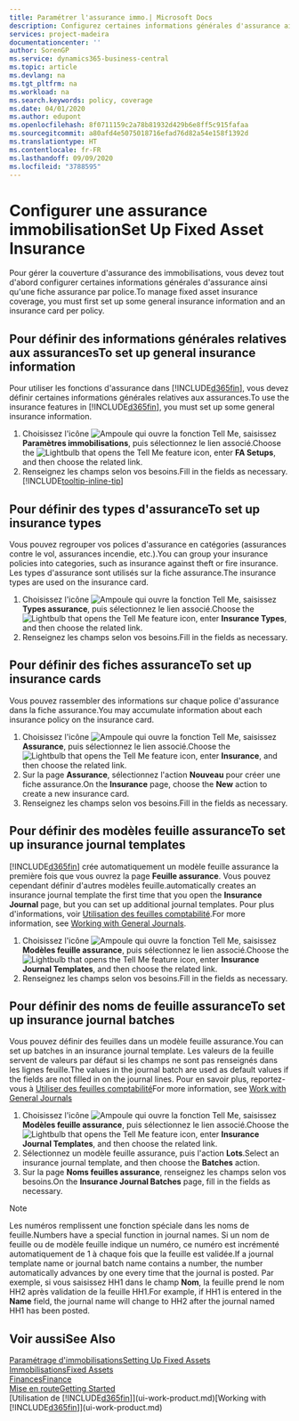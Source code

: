 ```yaml
---
title: Paramétrer l'assurance immo.| Microsoft Docs
description: Configurez certaines informations générales d'assurance ainsi qu'une fiche assurance par police pour gérer la couverture d'assurance des immobilisations.
services: project-madeira
documentationcenter: ''
author: SorenGP
ms.service: dynamics365-business-central
ms.topic: article
ms.devlang: na
ms.tgt_pltfrm: na
ms.workload: na
ms.search.keywords: policy, coverage
ms.date: 04/01/2020
ms.author: edupont
ms.openlocfilehash: 8f0711159c2a78b81932d429b6e8ff5c915fafaa
ms.sourcegitcommit: a80afd4e5075018716efad76d82a54e158f1392d
ms.translationtype: HT
ms.contentlocale: fr-FR
ms.lasthandoff: 09/09/2020
ms.locfileid: "3788595"
---
```

# <a name="set-up-fixed-asset-insurance"></a><span data-ttu-id="6fda0-103">Configurer une assurance immobilisation</span><span class="sxs-lookup"><span data-stu-id="6fda0-103">Set Up Fixed Asset Insurance</span></span>
<span data-ttu-id="6fda0-104">Pour gérer la couverture d'assurance des immobilisations, vous devez tout d'abord configurer certaines informations générales d'assurance ainsi qu'une fiche assurance par police.</span><span class="sxs-lookup"><span data-stu-id="6fda0-104">To manage fixed asset insurance coverage, you must first set up some general insurance information and an insurance card per policy.</span></span>

## <a name="to-set-up-general-insurance-information"></a><span data-ttu-id="6fda0-105">Pour définir des informations générales relatives aux assurances</span><span class="sxs-lookup"><span data-stu-id="6fda0-105">To set up general insurance information</span></span>
<span data-ttu-id="6fda0-106">Pour utiliser les fonctions d'assurance dans [!INCLUDE[d365fin](includes/d365fin_md.md)], vous devez définir certaines informations générales relatives aux assurances.</span><span class="sxs-lookup"><span data-stu-id="6fda0-106">To use the insurance features in [!INCLUDE[d365fin](includes/d365fin_md.md)], you must set up some general insurance information.</span></span>  

1. <span data-ttu-id="6fda0-107">Choisissez l'icône ![Ampoule qui ouvre la fonction Tell Me](media/ui-search/search_small.png "Dites-moi ce que vous voulez faire"), saisissez **Paramètres immobilisations**, puis sélectionnez le lien associé.</span><span class="sxs-lookup"><span data-stu-id="6fda0-107">Choose the ![Lightbulb that opens the Tell Me feature](media/ui-search/search_small.png "Tell me what you want to do") icon, enter **FA Setups**, and then choose the related link.</span></span>  
2. <span data-ttu-id="6fda0-108">Renseignez les champs selon vos besoins.</span><span class="sxs-lookup"><span data-stu-id="6fda0-108">Fill in the fields as necessary.</span></span> [!INCLUDE[tooltip-inline-tip](includes/tooltip-inline-tip_md.md)]  

## <a name="to-set-up-insurance-types"></a><span data-ttu-id="6fda0-109">Pour définir des types d'assurance</span><span class="sxs-lookup"><span data-stu-id="6fda0-109">To set up insurance types</span></span>
<span data-ttu-id="6fda0-110">Vous pouvez regrouper vos polices d'assurance en catégories (assurances contre le vol, assurances incendie, etc.).</span><span class="sxs-lookup"><span data-stu-id="6fda0-110">You can group your insurance policies into categories, such as insurance against theft or fire insurance.</span></span> <span data-ttu-id="6fda0-111">Les types d'assurance sont utilisés sur la fiche assurance.</span><span class="sxs-lookup"><span data-stu-id="6fda0-111">The insurance types are used on the insurance card.</span></span>

1. <span data-ttu-id="6fda0-112">Choisissez l'icône ![Ampoule qui ouvre la fonction Tell Me](media/ui-search/search_small.png "Dites-moi ce que vous voulez faire"), saisissez **Types assurance**, puis sélectionnez le lien associé.</span><span class="sxs-lookup"><span data-stu-id="6fda0-112">Choose the ![Lightbulb that opens the Tell Me feature](media/ui-search/search_small.png "Tell me what you want to do") icon, enter **Insurance Types**, and then choose the related link.</span></span>  
2. <span data-ttu-id="6fda0-113">Renseignez les champs selon vos besoins.</span><span class="sxs-lookup"><span data-stu-id="6fda0-113">Fill in the fields as necessary.</span></span>

## <a name="to-set-up-insurance-cards"></a><span data-ttu-id="6fda0-114">Pour définir des fiches assurance</span><span class="sxs-lookup"><span data-stu-id="6fda0-114">To set up insurance cards</span></span>
<span data-ttu-id="6fda0-115">Vous pouvez rassembler des informations sur chaque police d'assurance dans la fiche assurance.</span><span class="sxs-lookup"><span data-stu-id="6fda0-115">You may accumulate information about each insurance policy on the insurance card.</span></span>  

1. <span data-ttu-id="6fda0-116">Choisissez l'icône ![Ampoule qui ouvre la fonction Tell Me](media/ui-search/search_small.png "Dites-moi ce que vous voulez faire"), saisissez **Assurance**, puis sélectionnez le lien associé.</span><span class="sxs-lookup"><span data-stu-id="6fda0-116">Choose the ![Lightbulb that opens the Tell Me feature](media/ui-search/search_small.png "Tell me what you want to do") icon, enter **Insurance**, and then choose the related link.</span></span>  
2. <span data-ttu-id="6fda0-117">Sur la page **Assurance**, sélectionnez l'action **Nouveau** pour créer une fiche assurance.</span><span class="sxs-lookup"><span data-stu-id="6fda0-117">On the **Insurance** page, choose the **New** action to create a  new insurance card.</span></span>  
3. <span data-ttu-id="6fda0-118">Renseignez les champs selon vos besoins.</span><span class="sxs-lookup"><span data-stu-id="6fda0-118">Fill in the fields as necessary.</span></span>

## <a name="to-set-up-insurance-journal-templates"></a><span data-ttu-id="6fda0-119">Pour définir des modèles feuille assurance</span><span class="sxs-lookup"><span data-stu-id="6fda0-119">To set up insurance journal templates</span></span>
[!INCLUDE[d365fin](includes/d365fin_md.md)] <span data-ttu-id="6fda0-120">crée automatiquement un modèle feuille assurance la première fois que vous ouvrez la page **Feuille assurance**. Vous pouvez cependant définir d'autres modèles feuille.</span><span class="sxs-lookup"><span data-stu-id="6fda0-120">automatically creates an insurance journal template the first time that you open the **Insurance Journal** page, but you can set up additional journal templates.</span></span> <span data-ttu-id="6fda0-121">Pour plus d'informations, voir [Utilisation des feuilles comptabilité](ui-work-general-journals.md).</span><span class="sxs-lookup"><span data-stu-id="6fda0-121">For more information, see [Working with General Journals](ui-work-general-journals.md).</span></span>  

1. <span data-ttu-id="6fda0-122">Choisissez l'icône ![Ampoule qui ouvre la fonction Tell Me](media/ui-search/search_small.png "Dites-moi ce que vous voulez faire"), saisissez **Modèles feuille assurance**, puis sélectionnez le lien associé.</span><span class="sxs-lookup"><span data-stu-id="6fda0-122">Choose the ![Lightbulb that opens the Tell Me feature](media/ui-search/search_small.png "Tell me what you want to do") icon, enter **Insurance Journal Templates**, and then choose the related link.</span></span>  
2. <span data-ttu-id="6fda0-123">Renseignez les champs selon vos besoins.</span><span class="sxs-lookup"><span data-stu-id="6fda0-123">Fill in the fields as necessary.</span></span>

## <a name="to-set-up-insurance-journal-batches"></a><span data-ttu-id="6fda0-124">Pour définir des noms de feuille assurance</span><span class="sxs-lookup"><span data-stu-id="6fda0-124">To set up insurance journal batches</span></span>
<span data-ttu-id="6fda0-125">Vous pouvez définir des feuilles dans un modèle feuille assurance.</span><span class="sxs-lookup"><span data-stu-id="6fda0-125">You can set up batches in an insurance journal template.</span></span> <span data-ttu-id="6fda0-126">Les valeurs de la feuille servent de valeurs par défaut si les champs ne sont pas renseignés dans les lignes feuille.</span><span class="sxs-lookup"><span data-stu-id="6fda0-126">The values in the journal batch are used as default values if the fields are not filled in on the journal lines.</span></span> <span data-ttu-id="6fda0-127">Pour en savoir plus, reportez-vous à [Utiliser des feuilles comptabilité](ui-work-general-journals.md)</span><span class="sxs-lookup"><span data-stu-id="6fda0-127">For more information, see [Work with General Journals](ui-work-general-journals.md)</span></span>  

1. <span data-ttu-id="6fda0-128">Choisissez l'icône ![Ampoule qui ouvre la fonction Tell Me](media/ui-search/search_small.png "Dites-moi ce que vous voulez faire"), saisissez **Modèles feuille assurance**, puis sélectionnez le lien associé.</span><span class="sxs-lookup"><span data-stu-id="6fda0-128">Choose the ![Lightbulb that opens the Tell Me feature](media/ui-search/search_small.png "Tell me what you want to do") icon, enter **Insurance Journal Templates**, and then choose the related link.</span></span>  
2. <span data-ttu-id="6fda0-129">Sélectionnez un modèle feuille assurance, puis l'action **Lots**.</span><span class="sxs-lookup"><span data-stu-id="6fda0-129">Select an insurance journal template, and then choose the **Batches** action.</span></span>
3. <span data-ttu-id="6fda0-130">Sur la page **Noms feuilles assurance**, renseignez les champs selon vos besoins.</span><span class="sxs-lookup"><span data-stu-id="6fda0-130">On the **Insurance Journal Batches** page, fill in the fields as necessary.</span></span>

> [!NOTE]  
>   <span data-ttu-id="6fda0-131">Les numéros remplissent une fonction spéciale dans les noms de feuille.</span><span class="sxs-lookup"><span data-stu-id="6fda0-131">Numbers have a special function in journal names.</span></span> <span data-ttu-id="6fda0-132">Si un nom de feuille ou de modèle feuille indique un numéro, ce numéro est incrémenté automatiquement de 1 à chaque fois que la feuille est validée.</span><span class="sxs-lookup"><span data-stu-id="6fda0-132">If a journal template name or journal batch name contains a number, the number automatically advances by one every time that the journal is posted.</span></span> <span data-ttu-id="6fda0-133">Par exemple, si vous saisissez HH1 dans le champ **Nom**, la feuille prend le nom HH2 après validation de la feuille HH1.</span><span class="sxs-lookup"><span data-stu-id="6fda0-133">For example, if HH1 is entered in the **Name** field, the journal name will change to HH2 after the journal named HH1 has been posted.</span></span>

## <a name="see-also"></a><span data-ttu-id="6fda0-134">Voir aussi</span><span class="sxs-lookup"><span data-stu-id="6fda0-134">See Also</span></span>
[<span data-ttu-id="6fda0-135">Paramétrage d'immobilisations</span><span class="sxs-lookup"><span data-stu-id="6fda0-135">Setting Up Fixed Assets</span></span>](fa-setup.md)  
[<span data-ttu-id="6fda0-136">Immobilisations</span><span class="sxs-lookup"><span data-stu-id="6fda0-136">Fixed Assets</span></span>](fa-manage.md)  
[<span data-ttu-id="6fda0-137">Finances</span><span class="sxs-lookup"><span data-stu-id="6fda0-137">Finance</span></span>](finance.md)  
[<span data-ttu-id="6fda0-138">Mise en route</span><span class="sxs-lookup"><span data-stu-id="6fda0-138">Getting Started</span></span>](product-get-started.md)  
<span data-ttu-id="6fda0-139">[Utilisation de [!INCLUDE[d365fin](includes/d365fin_md.md)]](ui-work-product.md)</span><span class="sxs-lookup"><span data-stu-id="6fda0-139">[Working with [!INCLUDE[d365fin](includes/d365fin_md.md)]](ui-work-product.md)</span></span>
